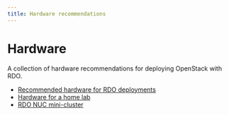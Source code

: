 ```yaml
---
title: Hardware recommendations
---
```

# Hardware

A collection of hardware recommendations for deploying OpenStack with
RDO.

* [Recommended hardware for RDO deployments](/hardware/recommended)
* [Hardware for a home lab](/hardware/home-lab)
* [RDO NUC mini-cluster](/hardware/minicluster)
